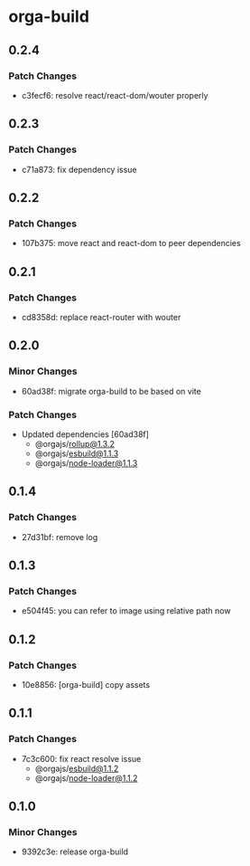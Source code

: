 # orga-build

## 0.2.4

### Patch Changes

- c3fecf6: resolve react/react-dom/wouter properly

## 0.2.3

### Patch Changes

- c71a873: fix dependency issue

## 0.2.2

### Patch Changes

- 107b375: move react and react-dom to peer dependencies

## 0.2.1

### Patch Changes

- cd8358d: replace react-router with wouter

## 0.2.0

### Minor Changes

- 60ad38f: migrate orga-build to be based on vite

### Patch Changes

- Updated dependencies [60ad38f]
  - @orgajs/rollup@1.3.2
  - @orgajs/esbuild@1.1.3
  - @orgajs/node-loader@1.1.3

## 0.1.4

### Patch Changes

- 27d31bf: remove log

## 0.1.3

### Patch Changes

- e504f45: you can refer to image using relative path now

## 0.1.2

### Patch Changes

- 10e8856: [orga-build] copy assets

## 0.1.1

### Patch Changes

- 7c3c600: fix react resolve issue
  - @orgajs/esbuild@1.1.2
  - @orgajs/node-loader@1.1.2

## 0.1.0

### Minor Changes

- 9392c3e: release orga-build
